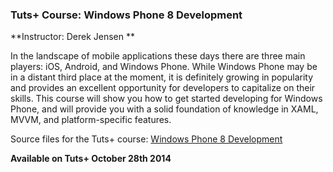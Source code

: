 ### Tuts+ Course: Windows Phone 8 Development
**Instructor: Derek Jensen **

In the landscape of mobile applications these days there are three main players: iOS, Android, and Windows Phone. While Windows Phone may be in a distant third place at the moment, it is definitely growing in popularity and provides an excellent opportunity for developers to capitalize on their skills. This course will show you how to get started developing for Windows Phone, and will provide you with a solid foundation of knowledge in XAML, MVVM, and platform-specific features.

Source files for the Tuts+ course: [Windows Phone 8 Development](https://courses.tutsplus.com/courses/)

**Available on Tuts+ October 28th 2014**